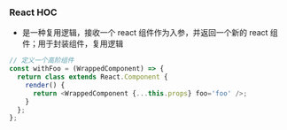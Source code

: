 ### React HOC

- 是一种复用逻辑，接收一个 react 组件作为入参，并返回一个新的 react 组件；用于封装组件，复用逻辑

```js
// 定义一个高阶组件
const withFoo = (WrappedComponent) => {
  return class extends React.Component {
    render() {
      return <WrappedComponent {...this.props} foo='foo' />;
    }
  };
};
```
